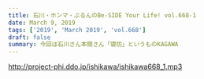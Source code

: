 ```yaml
---
title: 石川・ホンマ・ぶるんのBe-SIDE Your Life! vol.668-1
date: March 9, 2019
tags: ['2019', 'March 2019', 'vol.668']
draft: false
summary: 今回は石川さん本間さん「寝坊」というものKAGAWA
---
```


http://project-phi.ddo.jp/ishikawa/ishikawa668_1.mp3